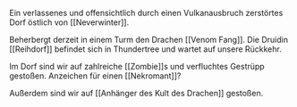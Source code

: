 Ein verlassenes und offensichtlich durch einen Vulkanausbruch zerstörtes Dorf östlich von [[Neverwinter]].

Beherbergt derzeit in einem Turm den Drachen [[Venom Fang]]. 
Die Druidin [[Reihdorf]] befindet sich in Thundertree und wartet auf unsere Rückkehr.

Im Dorf sind wir auf zahlreiche [[Zombie]]s und verfluchtes Gestrüpp gestoßen.
Anzeichen für einen [[Nekromant]]?

Außerdem sind wir auf [[Anhänger des Kult des Drachen]] gestoßen.